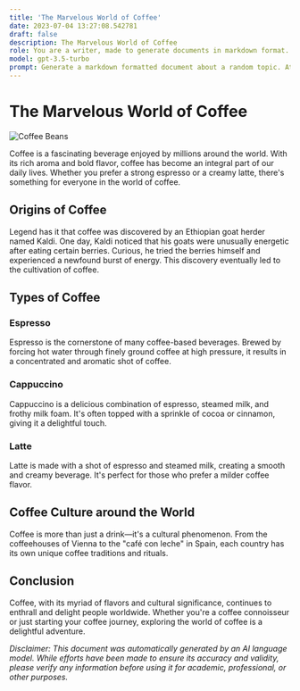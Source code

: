 ```yaml
---
title: 'The Marvelous World of Coffee'
date: 2023-07-04 13:27:08.542781
draft: false
description: The Marvelous World of Coffee
role: You are a writer, made to generate documents in markdown format. It is very important that all of the documents you generate are in valid markdown format.
model: gpt-3.5-turbo
prompt: Generate a markdown formatted document about a random topic. At the bottom, include a disclaimer explaining that the document was generated by you. The first line of the document should be the title. Make sure that the entire document is in proper markdown format, using a mix of various tags to make the document visually appealing.
---
```


# The Marvelous World of Coffee

![Coffee Beans](https://cdn.pixabay.com/photo/2015/10/12/15/07/coffee-984328_960_720.jpg)

Coffee is a fascinating beverage enjoyed by millions around the world. With its rich aroma and bold flavor, coffee has become an integral part of our daily lives. Whether you prefer a strong espresso or a creamy latte, there's something for everyone in the world of coffee.

## Origins of Coffee

Legend has it that coffee was discovered by an Ethiopian goat herder named Kaldi. One day, Kaldi noticed that his goats were unusually energetic after eating certain berries. Curious, he tried the berries himself and experienced a newfound burst of energy. This discovery eventually led to the cultivation of coffee.

## Types of Coffee

### Espresso

Espresso is the cornerstone of many coffee-based beverages. Brewed by forcing hot water through finely ground coffee at high pressure, it results in a concentrated and aromatic shot of coffee.

### Cappuccino

Cappuccino is a delicious combination of espresso, steamed milk, and frothy milk foam. It's often topped with a sprinkle of cocoa or cinnamon, giving it a delightful touch.

### Latte

Latte is made with a shot of espresso and steamed milk, creating a smooth and creamy beverage. It's perfect for those who prefer a milder coffee flavor.

## Coffee Culture around the World

Coffee is more than just a drink—it's a cultural phenomenon. From the coffeehouses of Vienna to the "café con leche" in Spain, each country has its own unique coffee traditions and rituals.

## Conclusion

Coffee, with its myriad of flavors and cultural significance, continues to enthrall and delight people worldwide. Whether you're a coffee connoisseur or just starting your coffee journey, exploring the world of coffee is a delightful adventure.

*Disclaimer: This document was automatically generated by an AI language model. While efforts have been made to ensure its accuracy and validity, please verify any information before using it for academic, professional, or other purposes.*